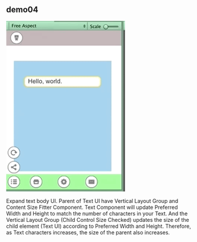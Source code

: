 ## demo04
![demo](../../ReadmeResource/demo04.gif)

Expand text body UI. Parent of Text UI have Vertical Layout Group and Content Size Fitter Component. Text Component will update Preferred Width and Height to match the number of characters in your Text. And the Vertical Layout Group (Child Control Size Checked) updates the size of the child element (Text UI) according to Preferred Width and Height. Therefore, as Text characters increases, the size of the parent  also increases.
